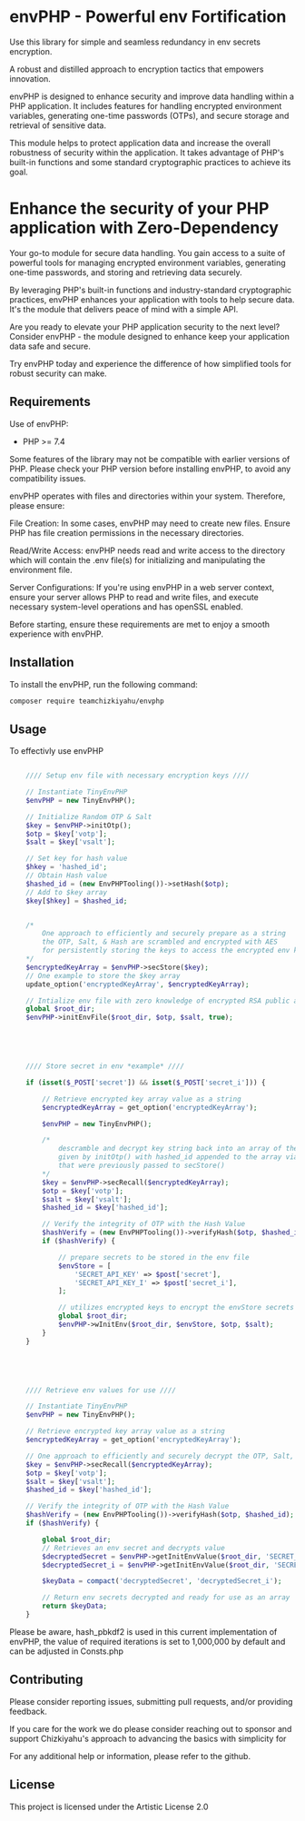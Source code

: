 # envPHP - Powerful env Fortification

Use this library for simple and seamless redundancy in env secrets encryption.

A robust and distilled approach to encryption tactics that empowers innovation.

envPHP is designed to enhance security and improve data handling within a PHP application. It includes features for handling encrypted environment variables, generating one-time passwords (OTPs), and secure storage and retrieval of sensitive data. 

This module helps to protect application data and increase the overall robustness of security within the application. It takes advantage of PHP's built-in functions and some standard cryptographic practices to achieve its goal.


# Enhance the security of your PHP application with Zero-Dependency

Your go-to module for secure data handling. You gain access to a suite of powerful tools for managing encrypted environment variables, generating one-time passwords, and storing and retrieving data securely. 

By leveraging PHP's built-in functions and industry-standard cryptographic practices, envPHP enhances your application with tools to help secure data. It's the module that delivers peace of mind with a simple API.

Are you ready to elevate your PHP application security to the next level? Consider envPHP - the module designed to enhance keep your application data safe and secure. 

Try envPHP today and experience the difference of how simplified tools for robust security can make.

## Requirements

Use of envPHP:

- PHP >= 7.4

Some features of the library may not be compatible with earlier versions of PHP. Please check your PHP version before installing envPHP, to avoid any compatibility issues.

envPHP operates with files and directories within your system. Therefore, please ensure:

File Creation: In some cases, envPHP may need to create new files. Ensure PHP has file creation permissions in the necessary directories.

Read/Write Access: envPHP needs read and write access to the directory which will contain the .env file(s) for initializing and manipulating the environment file.

Server Configurations: If you're using envPHP in a web server context, ensure your server allows PHP to read and write files, and execute necessary system-level operations and has openSSL enabled.

Before starting, ensure these requirements are met to enjoy a smooth experience with envPHP.

## Installation

To install the envPHP, run the following command:

```bash
composer require teamchizkiyahu/envphp
```

## Usage 

To effectivly use envPHP

```php

    //// Setup env file with necessary encryption keys ////

    // Instantiate TinyEnvPHP
    $envPHP = new TinyEnvPHP();

    // Initialize Random OTP & Salt
    $key = $envPHP->initOtp();
    $otp = $key['votp'];
    $salt = $key['vsalt'];

    // Set key for hash value
    $hkey = 'hashed_id';
    // Obtain Hash value
    $hashed_id = (new EnvPHPTooling())->setHash($otp);
    // Add to $key array
    $key[$hkey] = $hashed_id;


    /*
        One approach to efficiently and securely prepare as a string 
        the OTP, Salt, & Hash are scrambled and encrypted with AES 
        for persistently storing the keys to access the encrypted env keys that are used for encryption of env secrets
    */
    $encryptedKeyArray = $envPHP->secStore($key);
    // One example to store the $key array
    update_option('encryptedKeyArray', $encryptedKeyArray);

    // Intialize env file with zero knowledge of encrypted RSA public and private keys, hash, and scramble key
    global $root_dir;
    $envPHP->initEnvFile($root_dir, $otp, $salt, true);

    



    //// Store secret in env *example* ////

    if (isset($_POST['secret']) && isset($_POST['secret_i'])) {

        // Retrieve encrypted key array value as a string
        $encryptedKeyArray = get_option('encryptedKeyArray');

        $envPHP = new TinyEnvPHP();

        /* 
            descramble and decrypt key string back into an array of the original values 
            given by initOtp() with hashed_id appended to the array via setHash()
            that were previously passed to secStore()
        */
        $key = $envPHP->secRecall($encryptedKeyArray);
        $otp = $key['votp'];
        $salt = $key['vsalt'];
        $hashed_id = $key['hashed_id'];

        // Verify the integrity of OTP with the Hash Value
        $hashVerify = (new EnvPHPTooling())->verifyHash($otp, $hashed_id);
        if ($hashVerify) {

            // prepare secrets to be stored in the env file
            $envStore = [
                'SECRET_API_KEY' => $post['secret'],
                'SECRET_API_KEY_I' => $post['secret_i'],
            ];

            // utilizes encrypted keys to encrypt the envStore secrets and store them persistently in the env file that was previously created via initEnvFile()
            global $root_dir;
            $envPHP->wInitEnv($root_dir, $envStore, $otp, $salt);
        }
    }
    




    //// Retrieve env values for use ////

    // Instantiate TinyEnvPHP
    $envPHP = new TinyEnvPHP();

    // Retrieve encrypted key array value as a string
    $encryptedKeyArray = get_option('encryptedKeyArray');

    // One approach to efficiently and securely decrypt the OTP, Salt, & Hash with descrambling and AES decryption 
    $key = $envPHP->secRecall($encryptedKeyArray);
    $otp = $key['votp'];
    $salt = $key['vsalt'];
    $hashed_id = $key['hashed_id'];

    // Verify the integrity of OTP with the Hash Value
    $hashVerify = (new EnvPHPTooling())->verifyHash($otp, $hashed_id);
    if ($hashVerify) {

        global $root_dir;
        // Retrieves an env secret and decrypts value
        $decryptedSecret = $envPHP->getInitEnvValue($root_dir, 'SECRET_API_KEY', $otp, $salt);
        $decryptedSecret_i = $envPHP->getInitEnvValue($root_dir, 'SECRET_API_KEY_I', $otp, $salt);

        $keyData = compact('decryptedSecret', 'decryptedSecret_i');

        // Return env secrets decrypted and ready for use as an array
        return $keyData;
    }
```

Please be aware, hash_pbkdf2 is used in this current implementation of envPHP, the value of required iterations is set to 1,000,000 by default and can be adjusted in Consts.php

## Contributing 
Please consider reporting issues, submitting pull requests, and/or providing feedback.

If you care for the work we do please consider reaching out to sponsor and support Chizkiyahu's approach to advancing the basics with simplicity for 

For any additional help or information, please refer to the github.


## License 
This project is licensed under the Artistic License 2.0